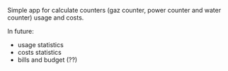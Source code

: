 Simple app for calculate counters (gaz counter, power counter and water counter) usage and costs.

In future:
- usage statistics
- costs statistics
- bills and budget (??)
